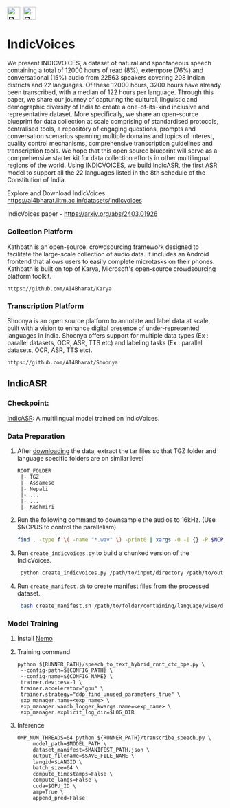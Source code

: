  
<p style="font-size: 24px;">
  <a href="https://arxiv.org/abs/2403.01926" style="text-decoration:none;">
    <img src="https://img.shields.io/badge/Paper-blue" alt="Paper" style="vertical-align: middle; height: 30px;">
  </a>
  <a href="https://ai4bharat.iitm.ac.in/indicvoices/" style="text-decoration:none;">
    <img src="https://img.shields.io/badge/Data-green" alt="Data" style="vertical-align: middle; height: 30px;">
  </a>
</p>

# IndicVoices

We present INDICVOICES, a dataset of natural and spontaneous speech containing a
total of 12000 hours of read (8%), extempore (76%) and conversational (15%) audio 
from 22563 speakers covering 208 Indian districts and 22 languages. Of these 12000 hours, 
3200 hours have already been transcribed, with a median of 122 hours
per language. Through this paper, we share our journey of capturing the cultural,
linguistic and demographic diversity of India to create a one-of-its-kind inclusive
and representative dataset. More specifically, we share an open-source blueprint
for data collection at scale comprising of standardised protocols, centralised tools,
a repository of engaging questions, prompts and conversation scenarios spanning
multiple domains and topics of interest, quality control mechanisms, comprehensive
transcription guidelines and transcription tools. We hope that this open source
blueprint will serve as a comprehensive starter kit for data collection efforts in
other multilingual regions of the world. Using INDICVOICES, we build IndicASR,
the first ASR model to support all the 22 languages listed in the 8th schedule of the
Constitution of India.

Explore and Download IndicVoices https://ai4bharat.iitm.ac.in/datasets/indicvoices 

IndicVoices paper - https://arxiv.org/abs/2403.01926

### Collection Platform
Kathbath is an open-source, crowdsourcing framework designed to facilitate the large-scale collection of audio data. It includes an Android frontend that allows users to easily complete microtasks on their phones. Kathbath is built on top of Karya, Microsoft's open-source crowdsourcing platform toolkit.
```
https://github.com/AI4Bharat/Karya
```


### Transcription Platform
Shoonya is an open source platform to annotate and label data at scale, built with a vision to enhance digital presence of under-represented languages in India. Shoonya offers support for multiple data types (Ex : parallel datasets, OCR, ASR, TTS etc) and labeling tasks (Ex : parallel datasets, OCR, ASR, TTS etc).
```
https://github.com/AI4Bharat/Shoonya
```


## IndicASR

### Checkpoint:
[IndicASR](https://indic-asr-public.objectstore.e2enetworks.net/indicvoices_artifacts/indicvoices-no-ssl-acl.nemo): A multilingual model trained on IndicVoices.

### Data Preparation 
1. After [downloading](https://ai4bharat.iitm.ac.in/datasets/indicvoices) the data, extract the tar files so that TGZ folder and language specific folders are on similar level
    ```
    ROOT_FOLDER
     |- TGZ
     |- Assamese
     |- Nepali
     |- ...
     |- ...
     |- Kashmiri
    ```

3. Run the following command to downsample the audios to 16kHz. (Use $NCPUS to control the parallelism)

    ```bash
    find . -type f \( -name "*.wav" \) -print0 | xargs -0 -I {} -P $NCPUS bash -c 'ffmpeg -y -loglevel warning -hide_banner -stats -i $1 -ar $2 -ac $3 "${1%.*}_${2}.wav" && rm $1 && mv "${1%.*}_${2}.wav" $1' -- {} 16000 1
    ```

4. Run ```create_indicvoices.py``` to build a chunked version of the IndicVoices. 
    ```bash
     python create_indicvoices.py /path/to/input/directory /path/to/output/directory 
    ```
5.  Run ```create_manifest.sh``` to create manifest files from the processed dataset. 
    ```bash
     bash create_manifest.sh /path/to/folder/containing/language/wise/data/folders
    ```

### Model Training
1. Install [Nemo](https://github.com/AI4Bharat/NeMo)

2. Training command
   ```
   python ${RUNNER_PATH}/speech_to_text_hybrid_rnnt_ctc_bpe.py \
    --config-path=${CONFIG_PATH} \
    --config-name=${CONFIG_NAME} \
    trainer.devices=-1 \
    trainer.accelerator="gpu" \
    trainer.strategy="ddp_find_unused_parameters_true" \
    exp_manager.name=<exp_name> \
    exp_manager.wandb_logger_kwargs.name=<exp_name> \
    exp_manager.explicit_log_dir=$LOG_DIR 
   ```

3. Inference
   ```
   OMP_NUM_THREADS=64 python ${RUNNER_PATH}/transcribe_speech.py \
        model_path=$MODEL_PATH \
        dataset_manifest=$MANIFEST_PATH.json \
        output_filename=$SAVE_FILE_NAME \
        langid=$LANGID \
        batch_size=64 \
        compute_timestamps=False \
        compute_langs=False \
        cuda=$GPU_ID \
        amp=True \
        append_pred=False 
   ```


